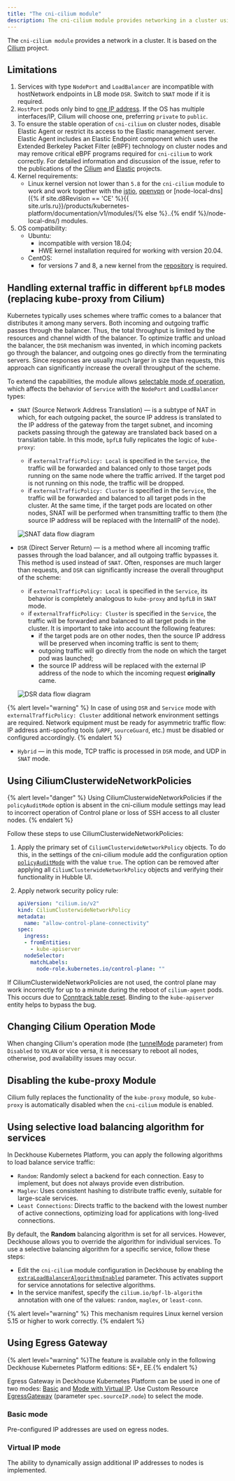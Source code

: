 ```yaml
---
title: "The cni-cilium module"
description: The cni-cilium module provides networking in a cluster using the Cilium module.
---
```


The `cni-cilium module` provides a network in a cluster. It is based on the [Cilium](https://cilium.io/) project.

## Limitations

1. Services with type `NodePort` and `LoadBalancer` are incompatible with hostNetwork endpoints in LB mode `DSR`. Switch to `SNAT` mode if it is required.
2. `HostPort` pods only bind to [one IP address](https://github.com/deckhouse/deckhouse/issues/3035). If the OS has multiple interfaces/IP, Cilium will choose one, preferring `private` to `public`.
3. To ensure the stable operation of `cni-cilium` on cluster nodes, disable Elastic Agent or restrict its access to the Elastic management server. Elastic Agent includes an Elastic Endpoint component which uses the Extended Berkeley Packet Filter (eBPF) technology on cluster nodes and may remove critical eBPF programs required for `cni-cilium` to work correctly. For detailed information and discussion of the issue, refer to the publications of the [Cilium](https://github.com/cilium/cilium/issues/28433) and [Elastic](https://discuss.elastic.co/t/network-disruption-on-kubernetes-node-with-elastic-security-integration-on-debian/354202) projects.
4. Kernel requirements:
   * Linux kernel version not lower than `5.8` for the `cni-cilium` module to work and work together with the [istio](../istio/), [openvpn](../openvpn/) or [node-local-dns]({% if site.d8Revision == 'CE' %}{{ site.urls.ru}}/products/kubernetes-platform/documentation/v1/modules/{% else %}..{% endif %}/node-local-dns/) modules.
5. OS compatibility:
    * Ubuntu:
      * incompatible with version 18.04;
      * HWE kernel installation required for working with version 20.04.
    * CentOS:
      * for versions 7 and 8, a new kernel from the [repository](https://elrepo.org) is required.

## Handling external traffic in different `bpfLB` modes (replacing kube-proxy from Cilium)

Kubernetes typically uses schemes where traffic comes to a balancer that distributes it among many servers. Both incoming and outgoing traffic passes through the balancer. Thus, the total throughput is limited by the resources and channel width of the balancer. To optimize traffic and unload the balancer, the `DSR` mechanism was invented, in which incoming packets go through the balancer, and outgoing ones go directly from the terminating servers. Since responses are usually much larger in size than requests, this approach can significantly increase the overall throughput of the scheme.

To extend the capabilities, the module allows [selectable mode of operation](configuration.html#parameters-bpflbmode), which affects the behavior of `Service` with the `NodePort` and `LoadBalancer` types:

* `SNAT` (Source Network Address Translation) — is a subtype of NAT in which, for each outgoing packet, the source IP address is translated to the IP address of the gateway from the target subnet, and incoming packets passing through the gateway are translated back based on a translation table. In this mode, `bpfLB` fully replicates the logic of `kube-proxy`:
  * if `externalTrafficPolicy: Local` is specified in the `Service`, the traffic will be forwarded and balanced only to those target pods running on the same node where the traffic arrived. If the target pod is not running on this node, the traffic will be dropped.
  * if `externalTrafficPolicy: Cluster` is specified in the `Service`, the traffic will be forwarded and balanced to all target pods in the cluster. At the same time, if the target pods are located on other nodes, SNAT will be performed when transmitting traffic to them (the source IP address will be replaced with the InternalIP of the node).

   ![SNAT data flow diagram](../../images/cni-cilium/snat.png)

* `DSR` (Direct Server Return) — is a method where all incoming traffic passes through the load balancer, and all outgoing traffic bypasses it. This method is used instead of `SNAT`. Often, responses are much larger than requests, and `DSR` can significantly increase the overall throughput of the scheme:
  * if `externalTrafficPolicy: Local` is specified in the `Service`, its behavior is completely analogous to `kube-proxy` and `bpfLB` in `SNAT` mode.
  * if `externalTrafficPolicy: Cluster` is specified in the `Service`, the traffic will be forwarded and balanced to all target pods in the cluster.
  It is important to take into account the following features:
    * if the target pods are on other nodes, then the source IP address will be preserved when incoming traffic is sent to them;
    * outgoing traffic will go directly from the node on which the target pod was launched;
    * the source IP address will be replaced with the external IP address of the node to which the incoming request **originally** came.

   ![DSR data flow diagram](../../images/cni-cilium/dsr.png)

{% alert level="warning" %}
In case of using `DSR` and `Service` mode with `externalTrafficPolicy: Cluster` additional network environment settings are required.
Network equipment must be ready for asymmetric traffic flow: IP address anti-spoofing tools (`uRPF`, `sourceGuard`, etc.) must be disabled or configured accordingly.
{% endalert %}

* `Hybrid` — in this mode, TCP traffic is processed in `DSR` mode, and UDP in `SNAT` mode.

## Using CiliumClusterwideNetworkPolicies

{% alert level="danger" %}
Using CiliumClusterwideNetworkPolicies if the `policyAuditMode` option is absent in the cni-cilium module settings may lead to incorrect operation of Control plane or loss of SSH access to all cluster nodes.
{% endalert %}

Follow these steps to use CiliumClusterwideNetworkPolicies:

1. Apply the primary set of `CiliumClusterwideNetworkPolicy` objects. To do this, in the settings of the cni-cilium module add the configuration option [`policyAuditMode`](../cni-cilium/configuration.html#parameters-policyauditmode) with the value `true`.
The option can be removed after applying all `CiliumClusterwideNetworkPolicy` objects and verifying their functionality in Hubble UI.

1. Apply network security policy rule:

   ```yaml
   apiVersion: "cilium.io/v2"
   kind: CiliumClusterwideNetworkPolicy
   metadata:
     name: "allow-control-plane-connectivity"
   spec:
     ingress:
     - fromEntities:
       - kube-apiserver
     nodeSelector:
       matchLabels:
         node-role.kubernetes.io/control-plane: ""
   ```

If CiliumClusterwideNetworkPolicies are not used, the control plane may work incorrectly for up to a minute during the reboot of `cilium-agent` pods. This occurs due to [Conntrack table reset](https://github.com/cilium/cilium/issues/19367). Binding to the `kube-apiserver` entity helps to bypass the bug.

## Changing Cilium Operation Mode

When changing Cilium's operation mode (the [tunnelMode](configuration.html#parameters-tunnelmode) parameter) from `Disabled` to `VXLAN` or vice versa, it is necessary to reboot all nodes, otherwise, pod availability issues may occur.

## Disabling the kube-proxy Module

Cilium fully replaces the functionality of the `kube-proxy` module, so `kube-proxy` is automatically disabled when the `cni-cilium` module is enabled.

## Using selective load balancing algorithm for services

In Deckhouse Kubernetes Platform, you can apply the following algorithms to load balance service traffic:

* `Random`: Randomly select a backend for each connection. Easy to implement, but does not always provide even distribution.
* `Maglev`: Uses consistent hashing to distribute traffic evenly, suitable for large-scale services.
* `Least Connections`: Directs traffic to the backend with the lowest number of active connections, optimizing load for applications with long-lived connections.

By default, the **Random** balancing algorithm is set for all services. However, Deckhouse allows you to override the algorithm for individual services. To use a selective balancing algorithm for a specific service, follow these steps:

* Edit the `cni-cilium` module configuration in Deckhouse by enabling the [`extraLoadBalancerAlgorithmsEnabled`](configuration.html#parameters-extralbalgorithmsenabled) parameter. This activates support for service annotations for selective algorithms.
* In the service manifest, specify the `cilium.io/bpf-lb-algorithm` annotation with one of the values: `random`, `maglev`, or `least-conn`.

{% alert level="warning" %}
This mechanism requires Linux kernel version 5.15 or higher to work correctly.
{% endalert %}

## Using Egress Gateway

{% alert level="warning" %}The feature is available only in the following Deckhouse Kubernetes Platform editions: SE+, EE.{% endalert %}

Egress Gateway in Deckhouse Kubernetes Platform can be used in one of two modes: [Basic](#basic-mode) and [Mode with Virtual IP](#mode-with-virtual-ip). Use Custom Resource [EgressGateway](cr.html#egressgateway) (parameter `spec.sourceIP.node`) to select the mode.

### Basic mode

Pre-configured IP addresses are used on egress nodes.

<div data-presentation="../../presentations/cni-cilium/egressgateway_base_en.pdf"></div>
<!--- Source: https://docs.google.com/presentation/d/1Gp8b82WQQnYr6te_zBROKnKmBicdhtX4SXNXDh3lB6Q/ --->

### Virtual IP mode

The ability to dynamically assign additional IP addresses to nodes is implemented.

<div data-presentation="../../presentations/cni-cilium/egressgateway_virtualip_en.pdf"></div>
<!--- Source: https://docs.google.com/presentation/d/1jdn39uDFSraQIXVdrREBsRv-Lp4kPidhx4C-gvv1DVk/ --->
